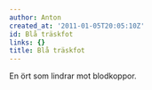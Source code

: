 ```yaml
---
author: Anton
created_at: '2011-01-05T20:05:10Z'
id: Blå träskfot
links: {}
title: Blå träskfot
---
```


En ört som lindrar mot blodkoppor.
